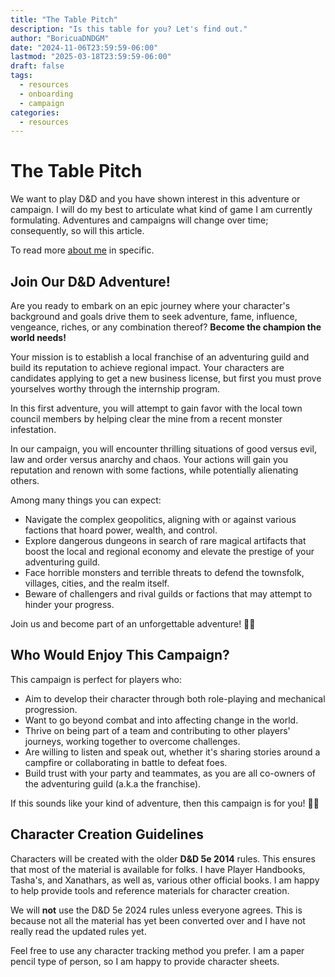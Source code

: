 ```yaml
---
title: "The Table Pitch"
description: "Is this table for you? Let's find out."
author: "BoricuaDNDGM"
date: "2024-11-06T23:59:59-06:00"
lastmod: "2025-03-18T23:59:59-06:00"
draft: false
tags:
  - resources
  - onboarding
  - campaign
categories:
  - resources
---
```


# The Table Pitch

We want to play D&D and you have shown interest in this adventure or campaign.
I will do my best to articulate what kind of game I am currently formulating.
Adventures and campaigns will change over time; consequently, so will this article.

To read more <a href = "/boricuadndgm/about-me/">about me</a> in specific.

## Join Our D&D Adventure!

Are you ready to embark on an epic journey where your character's background and goals drive them to seek adventure, fame, influence, vengeance, riches, or any combination thereof?
**Become the champion the world needs!**

Your mission is to establish a local franchise of an adventuring guild and build its reputation to achieve regional impact.
Your characters are candidates applying to get a new business license, but first you must prove yourselves worthy through the internship program.

In this first adventure, you will attempt to gain favor with the local town council members by helping clear the mine from a recent monster infestation.

In our campaign, you will encounter thrilling situations of good versus evil, law and order versus anarchy and chaos.
Your actions will gain you reputation and renown with some factions, while potentially alienating others.

Among many things you can expect:

- Navigate the complex geopolitics, aligning with or against various factions that hoard power, wealth, and control.
- Explore dangerous dungeons in search of rare magical artifacts that boost the local and regional economy and elevate the prestige of your adventuring guild.
- Face horrible monsters and terrible threats to defend the townsfolk, villages, cities, and the realm itself.
- Beware of challengers and rival guilds or factions that may attempt to hinder your progress.

Join us and become part of an unforgettable adventure! 🎲📜

## Who Would Enjoy This Campaign?

This campaign is perfect for players who:

- Aim to develop their character through both role-playing and mechanical progression.
- Want to go beyond combat and into affecting change in the world.
- Thrive on being part of a team and contributing to other players' journeys, working together to overcome challenges.
- Are willing to listen and speak out, whether it's sharing stories around a campfire or collaborating in battle to defeat foes.
- Build trust with your party and teammates, as you are all co-owners of the adventuring guild (a.k.a the franchise).

<!-- - Love immersing themselves in the game world by interacting with NPCs, battling enemies, collecting wealth or magical items, and making a significant impact.
- Are not intimidated or bored by learning lore and history to enhance their gameplay experience.
- Enjoy exploring relationships with in-game factions, NPCs, and other party members. Whether you prefer unraveling mysteries, picking sides, or playing the diplomat, the choices are endless.
- Thrive on being part of a team and contributing to other players' journeys, working together to overcome challenges.
- Appreciate developing their character through both role-playing and mechanical progression.
- Are willing to listen and speak out, whether it's sharing stories around a campfire or collaborating in battle to defeat foes.
- Build trust with your party and teammates, as you are all co-owners of the adventuring guild. -->

If this sounds like your kind of adventure, then this campaign is for you! 🎲📜

## Character Creation Guidelines

Characters will be created with the older **D&D 5e 2014** rules.
This ensures that most of the material is available for folks.
I have Player Handbooks, Tasha's, and Xanathars, as well as, various other official books.
I am happy to help provide tools and reference materials for character creation.

We will **not** use the D&D 5e 2024 rules unless everyone agrees.
This is because not all the material has yet been converted over and I have not really read the updated rules yet.

Feel free to use any character tracking method you prefer.
I am a paper pencil type of person, so I am happy to provide character sheets.
